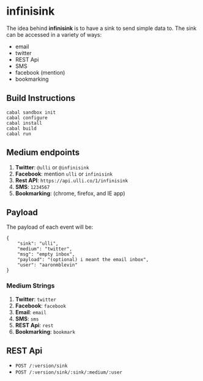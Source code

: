 infinisink
==========

The idea behind **infinisink** is to have a sink to send simple data to. The sink can be accessed in a variety of ways:

- email
- twitter
- REST Api
- SMS
- facebook (mention)
- bookmarking

## Build Instructions

    cabal sandbox init
    cabal configure
    cabal install
    cabal build
    cabal run

## Medium endpoints

1. **Twitter**: `@ulli` or `@infinisink`
2. **Facebook**: mention `ulli` or `infinisink`
3. **Rest API**: `https://api.ulli.co/1/infinisink`
4. **SMS**: `1234567`
5. **Bookmarking**: (chrome, firefox, and IE app)

## Payload

The payload of each event will be:

    {
        "sink": "ulli",
        "medium": "twitter",
        "msg": "empty inbox",
        "payload": "(optional) i meant the email inbox",
        "user": "aaronmblevin"
    }

### Medium Strings

1. **Twitter**: `twitter`
2. **Facebook**: `facebook`
3. **Email**: `email`
4. **SMS**: `sms`
5. **REST Api**: `rest`
6. **Bookmarking**: `bookmark`

## REST Api

- `POST /:version/sink`
- `POST /:version/sink/:sink/:medium/:user`
